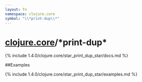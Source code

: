 ```yaml
---
layout: fn
namespace: clojure.core
symbol: "\\*print-dup\\*"
---
```


# [clojure.core](../)/\*print-dup\*

{% include 1.4.0/clojure.core/star_print_dup_star/docs.md %}

##Examples

{% include 1.4.0/clojure.core/star_print_dup_star/examples.md %}

